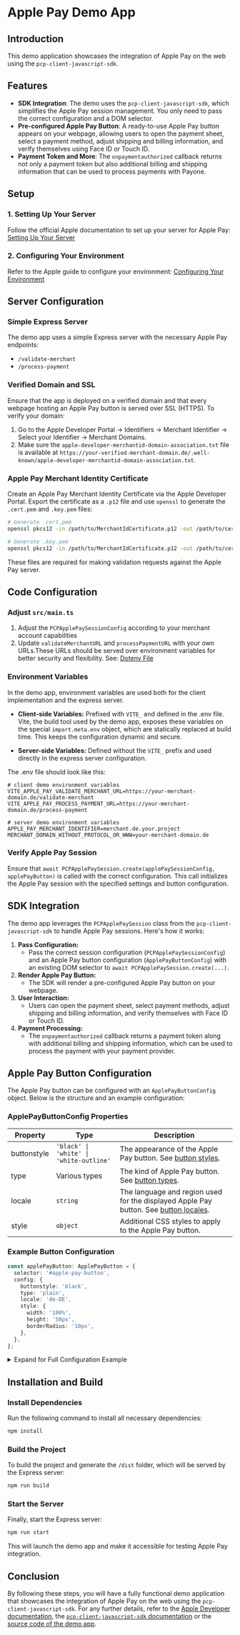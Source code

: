 # Apple Pay Demo App

## Introduction

This demo application showcases the integration of Apple Pay on the web using the `pcp-client-javascript-sdk`.

## Features

- **SDK Integration**: The demo uses the `pcp-client-javascript-sdk`, which simplifies the Apple Pay session management. You only need to pass the correct configuration and a DOM selector.
- **Pre-configured Apple Pay Button**: A ready-to-use Apple Pay button appears on your webpage, allowing users to open the payment sheet, select a payment method, adjust shipping and billing information, and verify themselves using Face ID or Touch ID.
- **Payment Token and More**: The `onpaymentauthorized` callback returns not only a payment token but also additional billing and shipping information that can be used to process payments with Payone.

## Setup

### 1. Setting Up Your Server

Follow the official Apple documentation to set up your server for Apple Pay:
[Setting Up Your Server](https://developer.apple.com/documentation/apple_pay_on_the_web/setting_up_your_server)

### 2. Configuring Your Environment

Refer to the Apple guide to configure your environment:
[Configuring Your Environment](https://developer.apple.com/documentation/apple_pay_on_the_web/configuring_your_environment)

## Server Configuration

### Simple Express Server

The demo app uses a simple Express server with the necessary Apple Pay endpoints:

- `/validate-merchant`
- `/process-payment`

### Verified Domain and SSL

Ensure that the app is deployed on a verified domain and that every webpage hosting an Apple Pay button is served over SSL (HTTPS). To verify your domain:

1. Go to the Apple Developer Portal -> Identifiers -> Merchant Identifier -> Select your Identifier -> Merchant Domains.
2. Make sure the `apple-developer-merchantid-domain-association.txt` file is available at `https://your-verified-merchant-domain.de/.well-known/apple-developer-merchantid-domain-association.txt`.

### Apple Pay Merchant Identity Certificate

Create an Apple Pay Merchant Identity Certificate via the Apple Developer Portal. Export the certificate as a `.p12` file and use `openssl` to generate the `.cert.pem` and `.key.pem` files:

```sh
# Generate .cert.pem
openssl pkcs12 -in /path/to/MerchantIdCertificate.p12 -out /path/to/cert.crt.pem -nokeys -legacy

# Generate .key.pem
openssl pkcs12 -in /path/to/MerchantIdCertificate.p12 -out /path/to/cert.key.pem -nocerts -legacy -nodes
```

These files are required for making validation requests against the Apple Pay server.

## Code Configuration

### Adjust `src/main.ts`

1. Adjust the `PCPApplePaySessionConfig` according to your merchant account capabilities
2. Update `validateMerchantURL` and `processPaymentURL` with your own URLs.These URLs should be served over environment variables for better security and flexibility. See: [Dotenv File](/applepay-demo/.env.example)

### Environment Variables

In the demo app, environment variables are used both for the client implementation and the express server.

- **Client-side Variables:** Prefixed with `VITE_` and defined in the .env file. Vite, the build tool used by the demo app, exposes these variables on the special `import.meta.env` object, which are statically replaced at build time. This keeps the configuration dynamic and secure.

- **Server-side Variables:** Defined without the `VITE_` prefix and used directly in the express server configuration.

The .env file should look like this:

```env
# client demo environment variables
VITE_APPLE_PAY_VALIDATE_MERCHANT_URL=https://your-merchant-domain.de/validate-merchant
VITE_APPLE_PAY_PROCESS_PAYMENT_URL=https://your-merchant-domain.de/process-payment

# server demo environment variables
APPLE_PAY_MERCHANT_IDENTIFIER=merchant.de.your.project
MERCHANT_DOMAIN_WITHOUT_PROTOCOL_OR_WWW=your-merchant-domain.de
```

### Verify Apple Pay Session

Ensure that `await PCPApplePaySession.create(applePaySessionConfig, applePayButton)` is called with the correct configuration. This call initializes the Apple Pay session with the specified settings and button configuration.

## SDK Integration

The demo app leverages the `PCPApplePaySession` class from the `pcp-client-javascript-sdk` to handle Apple Pay sessions. Here's how it works:

1. **Pass Configuration:**
   - Pass the correct session configuration (`PCPApplePaySessionConfig`) and an Apple Pay button configuration (`ApplePayButtonConfig`) with an existing DOM selector to `await PCPApplePaySession.create(...)`.
2. **Render Apple Pay Button:**
   - The SDK will render a pre-configured Apple Pay button on your webpage.
3. **User Interaction:**
   - Users can open the payment sheet, select payment methods, adjust shipping and billing information, and verify themselves with Face ID or Touch ID.
4. **Payment Processing:**
   - The `onpaymentauthorized` callback returns a payment token along with additional billing and shipping information, which can be used to process the payment with your payment provider.

## Apple Pay Button Configuration

The Apple Pay button can be configured with an `ApplePayButtonConfig` object. Below is the structure and an example configuration:

### ApplePayButtonConfig Properties

| Property    | Type                                    | Description                                                                                                                                                                 |
| ----------- | --------------------------------------- | --------------------------------------------------------------------------------------------------------------------------------------------------------------------------- |
| buttonstyle | `'black' \| 'white' \| 'white-outline'` | The appearance of the Apple Pay button. See [button styles](https://developer.apple.com/documentation/apple_pay_on_the_web/applepaybuttonstyle).                            |
| type        | Various types                           | The kind of Apple Pay button. See [button types](https://developer.apple.com/documentation/apple_pay_on_the_web/applepaybuttontype).                                        |
| locale      | `string`                                | The language and region used for the displayed Apple Pay button. See [button locales](https://developer.apple.com/documentation/apple_pay_on_the_web/applepaybuttonlocale). |
| style       | `object`                                | Additional CSS styles to apply to the Apple Pay button.                                                                                                                     |

### Example Button Configuration

```typescript
const applePayButton: ApplePayButton = {
  selector: '#apple-pay-button',
  config: {
    buttonstyle: 'black',
    type: 'plain',
    locale: 'de-DE',
    style: {
      width: '100%',
      height: '50px',
      borderRadius: '10px',
    },
  },
};
```

<details>
  <summary>Expand for Full Configuration Example</summary>

```typescript
import {
  ApplePayButton,
  encodeToBase64,
  PCPApplePaySession,
  PCPApplePaySessionConfig,
} from 'pcp-client-javascript-sdk';

const init = async () => {
  const applePaySessionConfig: PCPApplePaySessionConfig = {
    applePayVersion: 3,
    countryCode: 'DE',
    currencyCode: 'EUR',
    merchantCapabilities: [
      'supports3DS', // mandatory
    ],
    supportedNetworks: ['visa', 'masterCard', 'amex', 'girocard'],
    total: {
      label: 'Demo',
      type: 'final',
      amount: '200.99',
    },
    requiredBillingContactFields: ['postalAddress', 'name', 'email'],
    requiredShippingContactFields: ['postalAddress', 'name', 'email'],
    shippingMethods: [
      {
        label: 'Standard Shipping',
        amount: '5.00',
        detail: 'Arrives in 5-7 days',
        identifier: 'standard',
      },
      {
        label: 'Express Shipping',
        amount: '10.00',
        detail: 'Arrives in 2-3 days',
        identifier: 'express',
      },
    ],
    validateMerchantURL: import.meta.env.VITE_APPLE_PAY_VALIDATE_MERCHANT_URL,
    processPaymentURL: import.meta.env.VITE_APPLE_PAY_PROCESS_PAYMENT_URL,
    // This data is completely custom and can be sent to your server for merchant validation and must be used as a base64 encoded string here for the apple pay server (see: https://developer.apple.com/documentation/apple_pay_on_the_web/applepayrequest/2951834-applicationdata)
    applicationData: encodeToBase64(JSON.stringify({ foo: 'bar' })),
    paymentMethodSelectedCallback: async (paymentMethod) => {
      console.log('paymentMethodSelectedCallback', paymentMethod);
      return {
        newTotal: applePaySessionConfig.total,
      };
    },
    couponCodeChangedCallback: async (couponCode) => {
      console.log('couponCodeChangedCallback', couponCode);
      return {
        newTotal: applePaySessionConfig.total,
      };
    },
    shippingMethodSelectedCallback: async (shippingMethod) => {
      console.log('shippingMethodSelectedCallback', shippingMethod);
      return {
        newTotal: applePaySessionConfig.total,
      };
    },
    shippingContactAddressSelectedCallback: async (shippingContact) => {
      console.log('shippingContactAddressSelectedCallback', shippingContact);
      return {
        newTotal: applePaySessionConfig.total,
      };
    },
    cancelCallback: () => {
      console.log('cancelCallback');
    },
    errorCallback: (type, error) => {
      console.error('Apple Pay Error:', type, error);
    },
  };

  const applePayButton: ApplePayButton = {
    selector: '#apple-pay-button',
    config: {
      buttonstyle: 'black',
      type: 'plain',
      locale: 'de-DE',
    },
  };

  await PCPApplePaySession.create(applePaySessionConfig, applePayButton);
};

init();
```

This example demonstrates how to initialize and configure the Apple Pay session using the SDK. Make sure to create a `.env` File and add the environment variables with your actual values for the merchant validation and payment processing URLs.

</details>

## Installation and Build

### Install Dependencies

Run the following command to install all necessary dependencies:

```sh
npm install
```

### Build the Project

To build the project and generate the `/dist` folder, which will be served by the Express server:

```sh
npm run build
```

### Start the Server

Finally, start the Express server:

```sh
npm run start
```

This will launch the demo app and make it accessible for testing Apple Pay integration.

## Conclusion

By following these steps, you will have a fully functional demo application that showcases the integration of Apple Pay on the web using the `pcp-client-javascript-sdk`. For any further details, refer to the [Apple Developer documentation](https://developer.apple.com/documentation/apple_pay_on_the_web), the [`pcp-client-javascript-sdk` documentation](/README.md#apple-pay-session-integration) or the [source code of the demo app](/applepay-demo/src/main.ts).
